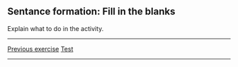 <h2>Sentance formation: Fill in the blanks</h2>

<p>Explain what to do in the activity.
  </p>
  
<hr>

<p>
  <a href="learnspanish2.html" class="btnflt-l">Previous exercise</a>
  <a href="learnspanish4.html" class="btnflt-r">Test</a>
  </p>
  <div style="clear:both;"> </div>

<hr>
